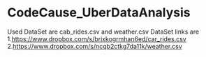# CodeCause_UberDataAnalysis
Used DataSet are cab_rides.csv and weather.csv 
DataSet links are 1.https://www.dropbox.com/s/brixkogrmhan6ed/car_rides.csv
          2.https://www.dropbox.com/s/ncqb2ctkg7da11k/weather.csv
